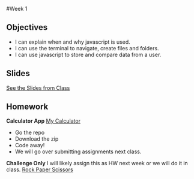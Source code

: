 #Week 1

## Objectives
- I can explain when and why javascript is used.
- I can use the terminal to navigate, create files and folders.
- I can use javascript to store and compare data from a user.

## Slides
[See the Slides from Class](https://docs.google.com/presentation/d/1OmX5iGvFmtREDT0eR74hJqGY2qUztX-gLUmn3_mrXh0/edit?usp=sharing)

## Homework
**Calculator App**
[My Calculator](https://github.com/awdriggs/myCalc)
- Go the repo
- Download the zip
- Code away!
- We will go over submitting assignments next class.

**Challenge Only** I will likely assign this as HW next week or we will do it in class. 
[Rock Paper Scissors](https://classroom.github.com/assignment-invitations/497a0a18d496324b317b9895472b9c62)